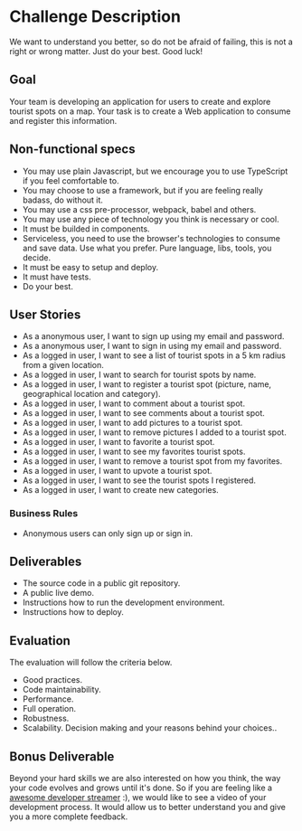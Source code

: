 # Challenge Description

We want to understand you better, so do not be afraid of failing, this is not a right or wrong matter. Just do your best. Good luck!


## Goal

Your team is developing an application for users to create and explore tourist spots on a map. Your task is to create a Web application to consume and register this information.


## Non-functional specs

* You may use plain Javascript, but we encourage you to use TypeScript if you feel comfortable to.
* You may choose to use a framework, but if you are feeling really badass, do without it.
* You may use a css pre-processor, webpack, babel and others.
* You may use any piece of technology you think is necessary or cool.
* It must be builded in components.
* Serviceless, you need to use the browser's technologies to consume and save data. Use what you prefer. Pure language, libs, tools, you decide.
* It must be easy to setup and deploy.
* It must have tests.
* Do your best.


## User Stories

* As a anonymous user, I want to sign up using my email and password.
* As a anonymous user, I want to sign in using my email and password.
* As a logged in user, I want to see a list of tourist spots in a 5 km radius from a given location.
* As a logged in user, I want to search for tourist spots by name.
* As a logged in user, I want to register a tourist spot (picture, name, geographical location and category).
* As a logged in user, I want to comment about a tourist spot.
* As a logged in user, I want to see comments about a tourist spot.
* As a logged in user, I want to add pictures to a tourist spot.
* As a logged in user, I want to remove pictures I added to a tourist spot.
* As a logged in user, I want to favorite a tourist spot.
* As a logged in user, I want to see my favorites tourist spots.
* As a logged in user, I want to remove a tourist spot from my favorites.
* As a logged in user, I want to upvote a tourist spot.
* As a logged in user, I want to see the tourist spots I registered.
* As a logged in user, I want to create new categories.


### Business Rules

* Anonymous users can only sign up or sign in.


## Deliverables

* The source code in a public git repository.
* A public live demo.
* Instructions how to run the development environment.
* Instructions how to deploy.


## Evaluation

The evaluation will follow the criteria below.

* Good practices.
* Code maintainability.
* Performance.
* Full operation.
* Robustness.
* Scalability.
Decision making and your reasons behind your choices..

## Bonus Deliverable

Beyond your hard skills we are also interested on how you think, the way your code evolves and grows until it's done. So if you are feeling like a [awesome developer streamer](https://github.com/bnb/awesome-developer-streams) :), we would like to see a video of your development process. It would allow us to better understand you and give you a more complete feedback.
